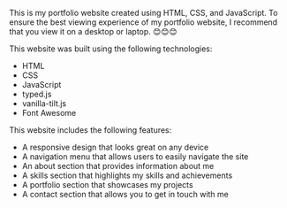 This is my portfolio website created using HTML, CSS, and JavaScript.
To ensure the best viewing experience of my portfolio website, I recommend that you view it on a desktop or laptop. 😊😊😊


This website was built using the following technologies:

- HTML
- CSS
- JavaScript
- typed.js
- vanilla-tilt.js
- Font Awesome

This website includes the following features:

- A responsive design that looks great on any device
- A navigation menu that allows users to easily navigate the site
- An about section that provides information about me
- A skills section that highlights my skills and achievements
- A portfolio section that showcases my projects
- A contact section that allows you to get in touch with me
